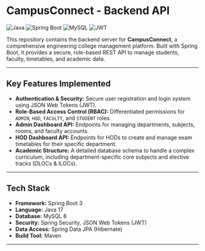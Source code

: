 # CampusConnect - Backend API

![Java](https://img.shields.io/badge/Java-17-blue) ![Spring Boot](https://img.shields.io/badge/Spring%20Boot-3.x-brightgreen) ![MySQL](https://img.shields.io/badge/MySQL-8.0-orange) ![JWT](https://img.shields.io/badge/Security-JWT-blueviolet)

This repository contains the backend server for **CampusConnect**, a comprehensive engineering college management platform. Built with Spring Boot, it provides a secure, role-based REST API to manage students, faculty, timetables, and academic data.

---

##  Key Features Implemented

* **Authentication & Security:** Secure user registration and login system using JSON Web Tokens (JWT).
* **Role-Based Access Control (RBAC):** Differentiated permissions for `ADMIN`, `HOD`, `FACULTY`, and `STUDENT` roles.
* **Admin Dashboard API:** Endpoints for managing departments, subjects, rooms, and faculty accounts.
* **HOD Dashboard API:** Endpoints for HODs to create and manage exam timetables for their specific department.
* **Academic Structure:** A detailed database schema to handle a complex curriculum, including department-specific core subjects and elective tracks (DLOCs & ILOCs).

---

## Tech Stack

* **Framework:** Spring Boot 3
* **Language:** Java 17
* **Database:** MySQL 8
* **Security:** Spring Security, JSON Web Tokens (JWT)
* **Data Access:** Spring Data JPA (Hibernate)
* **Build Tool:** Maven

---
